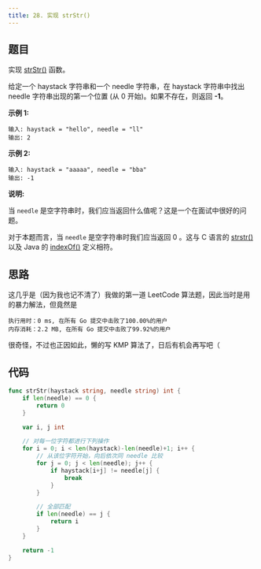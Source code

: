 ```yaml
---
title: 28. 实现 strStr()
---
```


## 题目

实现 [strStr()](https://baike.baidu.com/item/strstr/811469) 函数。

给定一个 haystack 字符串和一个 needle 字符串，在 haystack 字符串中找出 needle 字符串出现的第一个位置 (从 0 开始)。如果不存在，则返回 **\-1**。

**示例 1:**

```
输入: haystack = "hello", needle = "ll"
输出: 2
```

**示例 2:**

```
输入: haystack = "aaaaa", needle = "bba"
输出: -1
```

**说明:**

当 `needle` 是空字符串时，我们应当返回什么值呢？这是一个在面试中很好的问题。

对于本题而言，当 `needle` 是空字符串时我们应当返回 0 。这与 C 语言的 [strstr()](https://baike.baidu.com/item/strstr/811469) 以及 Java 的 [indexOf()](<https://docs.oracle.com/javase/7/docs/api/java/lang/String.html#indexOf(java.lang.String)>) 定义相符。

## 思路

这几乎是（因为我也记不清了）我做的第一道 LeetCode 算法题，因此当时是用的暴力解法，但竟然是

```
执行用时：0 ms, 在所有 Go 提交中击败了100.00%的用户
内存消耗：2.2 MB, 在所有 Go 提交中击败了99.92%的用户
```

很奇怪，不过也正因如此，懒的写 KMP 算法了，日后有机会再写吧（

## 代码

```go
func strStr(haystack string, needle string) int {
	if len(needle) == 0 {
		return 0
	}

	var i, j int

	// 对每一位字符都进行下列操作
	for i = 0; i < len(haystack)-len(needle)+1; i++ {
		// 从该位字符开始，向后依次同 needle 比较
		for j = 0; j < len(needle); j++ {
			if haystack[i+j] != needle[j] {
				break
			}
		}

		// 全部匹配
		if len(needle) == j {
			return i
		}
	}

	return -1
}
```
